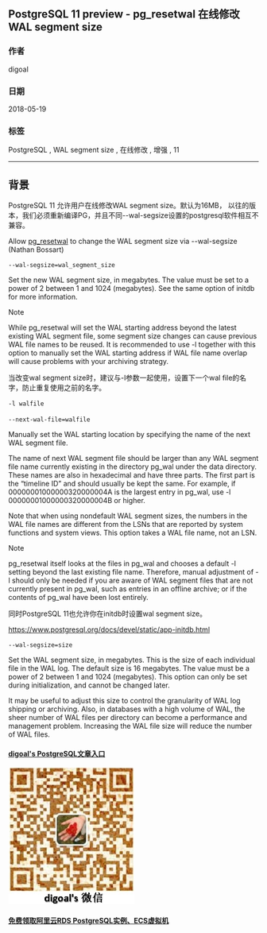 ## PostgreSQL 11 preview - pg_resetwal 在线修改 WAL segment size  
                                                                                     
### 作者                                                                                     
digoal                                                                                     
                                                                                     
### 日期                                                                                     
2018-05-19                                                                                   
                                                                                     
### 标签                                                                                     
PostgreSQL , WAL segment size , 在线修改 , 增强 , 11                            
                                                                                     
----                                                                                     
                                                                                     
## 背景           
PostgreSQL 11 允许用户在线修改WAL segment size。默认为16MB， 以往的版本，我们必须重新编译PG，并且不同--wal-segsize设置的postgresql软件相互不兼容。    
  
  
Allow [pg_resetwal](https://www.postgresql.org/docs/devel/static/app-pgresetwal.html) to change the WAL segment size via --wal-segsize (Nathan Bossart)  
  
```  
--wal-segsize=wal_segment_size  
```  
  
Set the new WAL segment size, in megabytes. The value must be set to a power of 2 between 1 and 1024 (megabytes). See the same option of initdb for more information.  
  
Note  
  
While pg_resetwal will set the WAL starting address beyond the latest existing WAL segment file, some segment size changes can cause previous WAL file names to be reused. It is recommended to use -l together with this option to manually set the WAL starting address if WAL file name overlap will cause problems with your archiving strategy.  
  
当改变wal segment size时，建议与-l参数一起使用，设置下一个wal file的名字，防止重复使用之前的名字。  
  
```  
-l walfile  
  
--next-wal-file=walfile  
```  
  
Manually set the WAL starting location by specifying the name of the next WAL segment file.  
  
The name of next WAL segment file should be larger than any WAL segment file name currently existing in the directory pg_wal under the data directory. These names are also in hexadecimal and have three parts. The first part is the “timeline ID” and should usually be kept the same. For example, if 00000001000000320000004A is the largest entry in pg_wal, use -l 00000001000000320000004B or higher.  
  
Note that when using nondefault WAL segment sizes, the numbers in the WAL file names are different from the LSNs that are reported by system functions and system views. This option takes a WAL file name, not an LSN.  
  
Note  
  
pg_resetwal itself looks at the files in pg_wal and chooses a default -l setting beyond the last existing file name. Therefore, manual adjustment of -l should only be needed if you are aware of WAL segment files that are not currently present in pg_wal, such as entries in an offline archive; or if the contents of pg_wal have been lost entirely.  
  
同时PostgreSQL 11也允许你在initdb时设置wal segment size。  
  
https://www.postgresql.org/docs/devel/static/app-initdb.html  
  
```  
--wal-segsize=size  
```  
  
Set the WAL segment size, in megabytes. This is the size of each individual file in the WAL log. The default size is 16 megabytes. The value must be a power of 2 between 1 and 1024 (megabytes). This option can only be set during initialization, and cannot be changed later.  
  
It may be useful to adjust this size to control the granularity of WAL log shipping or archiving. Also, in databases with a high volume of WAL, the sheer number of WAL files per directory can become a performance and management problem. Increasing the WAL file size will reduce the number of WAL files.  
  
  
  
  
  
  
  
  
  
  
  
  
  
  
  
  
  
#### [digoal's PostgreSQL文章入口](https://github.com/digoal/blog/blob/master/README.md "22709685feb7cab07d30f30387f0a9ae")
  
  
![digoal's weixin](../pic/digoal_weixin.jpg "f7ad92eeba24523fd47a6e1a0e691b59")
  
  
  
  
  
  
  
  
#### [免费领取阿里云RDS PostgreSQL实例、ECS虚拟机](https://www.aliyun.com/database/postgresqlactivity "57258f76c37864c6e6d23383d05714ea")
  
